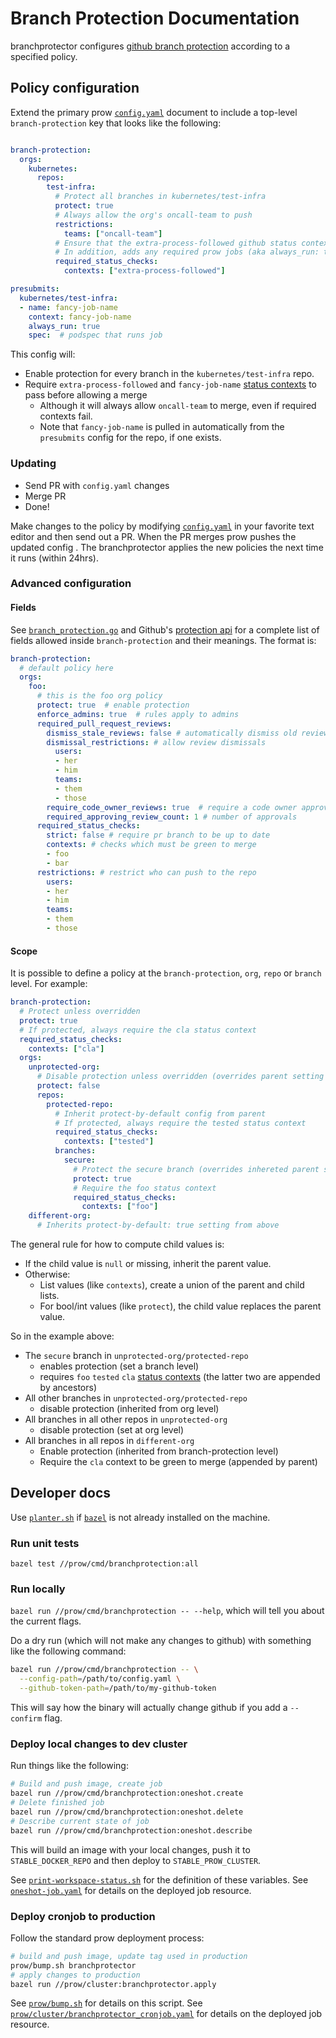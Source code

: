 # Branch Protection Documentation

branchprotector configures [github branch protection] according to a specified
policy.

## Policy configuration

Extend the primary prow [`config.yaml`] document to include a top-level
`branch-protection` key that looks like the following:

```yaml

branch-protection:
  orgs:
    kubernetes:
      repos:
        test-infra:
          # Protect all branches in kubernetes/test-infra
          protect: true
          # Always allow the org's oncall-team to push
          restrictions:
            teams: ["oncall-team"]
          # Ensure that the extra-process-followed github status context passes.
          # In addition, adds any required prow jobs (aka always_run: true)
          required_status_checks:
            contexts: ["extra-process-followed"]

presubmits:
  kubernetes/test-infra:
  - name: fancy-job-name
    context: fancy-job-name
    always_run: true
    spec:  # podspec that runs job
```

This config will:
  * Enable protection for every branch in the `kubernetes/test-infra`
repo.
  * Require `extra-process-followed` and `fancy-job-name` [status contexts] to pass
    before allowing a merge
    - Although it will always allow `oncall-team` to merge, even if required
      contexts fail.
    - Note that `fancy-job-name` is pulled in automatically from the
      `presubmits` config for the repo, if one exists.

### Updating

* Send PR with `config.yaml` changes
* Merge PR
* Done!

Make changes to the policy by modifying [`config.yaml`] in your favorite text
editor and then send out a PR. When the PR merges prow pushes the updated config
. The branchprotector applies the new policies the next time it runs (within
24hrs).

### Advanced configuration


#### Fields

See [`branch_protection.go`] and Github's [protection api] for a complete list of fields allowed
inside `branch-protection` and their meanings. The format is:

```yaml
branch-protection:
  # default policy here
  orgs:
    foo:
      # this is the foo org policy
      protect: true  # enable protection
      enforce_admins: true  # rules apply to admins
      required_pull_request_reviews:
        dismiss_stale_reviews: false # automatically dismiss old reviews
        dismissal_restrictions: # allow review dismissals
          users:
          - her
          - him
          teams:
          - them
          - those
        require_code_owner_reviews: true  # require a code owner approval
        required_approving_review_count: 1 # number of approvals
      required_status_checks:
        strict: false # require pr branch to be up to date
        contexts: # checks which must be green to merge
        - foo
        - bar
      restrictions: # restrict who can push to the repo
        users:
        - her
        - him
        teams:
        - them
        - those
```



#### Scope


It is possible to define a policy at the
`branch-protection`, `org`, `repo` or `branch` level. For example:

```yaml
branch-protection:
  # Protect unless overridden
  protect: true
  # If protected, always require the cla status context
  required_status_checks:
    contexts: ["cla"]
  orgs:
    unprotected-org:
      # Disable protection unless overridden (overrides parent setting of true)
      protect: false
      repos:
        protected-repo:
          # Inherit protect-by-default config from parent
          # If protected, always require the tested status context
          required_status_checks:
            contexts: ["tested"]
          branches:
            secure:
              # Protect the secure branch (overrides inhereted parent setting of false)
              protect: true
              # Require the foo status context
              required_status_checks:
                contexts: ["foo"]
    different-org:
      # Inherits protect-by-default: true setting from above
```

The general rule for how to compute child values is:
  * If the child value is `null` or missing, inherit the parent value.
  * Otherwise:
    -   List values (like `contexts`), create a union of the parent and child lists.
    -   For bool/int values (like `protect`), the child value replaces the parent value.

So in the example above:
  * The `secure` branch in `unprotected-org/protected-repo`
    - enables protection (set a branch level)
    - requires `foo` `tested` `cla` [status contexts]
      (the latter two are appended by ancestors)
  * All other branches in `unprotected-org/protected-repo`
    - disable protection (inherited from org level)
  * All branches in all other repos in `unprotected-org`
    - disable protection (set at org level)
  * All branches in all repos in `different-org`
    - Enable protection (inherited from branch-protection level)
    - Require the `cla` context to be green to merge (appended by parent)

## Developer docs

Use [`planter.sh`] if [`bazel`] is not already installed on the machine.

### Run unit tests

`bazel test //prow/cmd/branchprotection:all`

### Run locally

`bazel run //prow/cmd/branchprotection -- --help`, which will tell you about the
current flags.

Do a dry run (which will not make any changes to github) with
something like the following command:

```sh
bazel run //prow/cmd/branchprotection -- \
  --config-path=/path/to/config.yaml \
  --github-token-path=/path/to/my-github-token
```

This will say how the binary will actually change github if you add a
`--confirm` flag.

### Deploy local changes to dev cluster

Run things like the following:
```sh
# Build and push image, create job
bazel run //prow/cmd/branchprotection:oneshot.create
# Delete finished job
bazel run //prow/cmd/branchprotection:oneshot.delete
# Describe current state of job
bazel run //prow/cmd/branchprotection:oneshot.describe
```

This will build an image with your local changes, push it to
`STABLE_DOCKER_REPO` and then deploy to `STABLE_PROW_CLUSTER`.

See [`print-workspace-status.sh`] for the definition of these variables.
See [`oneshot-job.yaml`] for details on the deployed job resource.

### Deploy cronjob to production

Follow the standard prow deployment process:

```sh
# build and push image, update tag used in production
prow/bump.sh branchprotector
# apply changes to production
bazel run //prow/cluster:branchprotector.apply
```

See [`prow/bump.sh`] for details on this script.
See [`prow/cluster/branchprotector_cronjob.yaml`] for details on the deployed
job resource.


[`bazel`]: https://bazel.build
[`branch_protection.go`]: /prow/config/branch_protection.go
[`config.yaml`]: /prow/config.yaml
[github branch protection]: https://help.github.com/articles/about-protected-branches/
[`oneshot-job.yaml`]: oneshot-job.yaml
[`planter.sh`]: /planter
[`print-workspace-status.sh`]: ../../../hack/print-workspace-status.sh
[`prow/bump.sh`]: /prow/bump.sh
[`prow/cluster/branchprotector_cronjob.yaml`]: /prow/cluster/branchprotector_cronjob.yaml
[status contexts]: https://developer.github.com/v3/repos/statuses/#create-a-status
[protection api]: https://developer.github.com/v3/repos/branches/#update-branch-protection
